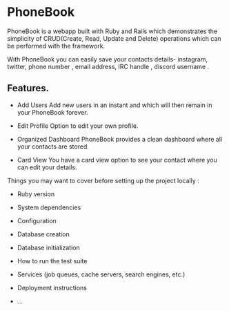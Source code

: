 # PhoneBook 

PhoneBook is a webapp built with Ruby and Rails which demonstrates the simplicity of CRUD(Create, Read, Update and Delete) operations which can be performed with the framework.

With PhoneBook you can easily save your contacts details- instagram, twitter, phone number , email address, IRC handle , discord username .

## Features.

- Add Users
    Add new users in an instant and which will then remain in your PhoneBook forever.


- Edit Profile
    Option to edit your own profile.


- Organized Dashboard
    PhoneBook provides a clean dashboard where all your contacts are stored.


- Card View
    You have a card view option to see your contact where you can edit your details.



Things you may want to cover before setting up the project locally :

* Ruby version

* System dependencies

* Configuration

* Database creation

* Database initialization

* How to run the test suite

* Services (job queues, cache servers, search engines, etc.)

* Deployment instructions

* ...
